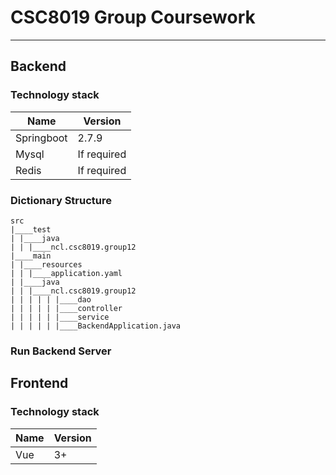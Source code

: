 # CSC8019 Group Coursework

---

## Backend

### Technology stack

| Name       | Version     |
|------------|-------------|
| Springboot | 2.7.9       |
| Mysql      | If required |
| Redis      | If required |

### Dictionary Structure

```text
src
|____test
| |____java
| | |____ncl.csc8019.group12
|____main
| |____resources
| | |____application.yaml
| |____java
| | |____ncl.csc8019.group12
| | | | | |____dao
| | | | | |____controller
| | | | | |____service
| | | | | |____BackendApplication.java
```

### Run Backend Server

## Frontend

### Technology stack

| Name | Version |
|------|---------|
| Vue  | 3+      |
